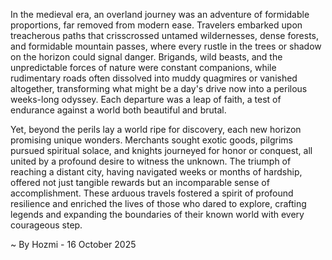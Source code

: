 
In the medieval era, an overland journey was an adventure of formidable proportions, far removed from modern ease. Travelers embarked upon treacherous paths that crisscrossed untamed wildernesses, dense forests, and formidable mountain passes, where every rustle in the trees or shadow on the horizon could signal danger. Brigands, wild beasts, and the unpredictable forces of nature were constant companions, while rudimentary roads often dissolved into muddy quagmires or vanished altogether, transforming what might be a day's drive now into a perilous weeks-long odyssey. Each departure was a leap of faith, a test of endurance against a world both beautiful and brutal.

Yet, beyond the perils lay a world ripe for discovery, each new horizon promising unique wonders. Merchants sought exotic goods, pilgrims pursued spiritual solace, and knights journeyed for honor or conquest, all united by a profound desire to witness the unknown. The triumph of reaching a distant city, having navigated weeks or months of hardship, offered not just tangible rewards but an incomparable sense of accomplishment. These arduous travels fostered a spirit of profound resilience and enriched the lives of those who dared to explore, crafting legends and expanding the boundaries of their known world with every courageous step.

~ By Hozmi - 16 October 2025
